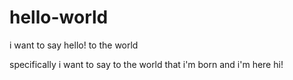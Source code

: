 # hello-world
i want to say hello! to the world

specifically i want to say to the world that i'm born and i'm here
hi!
